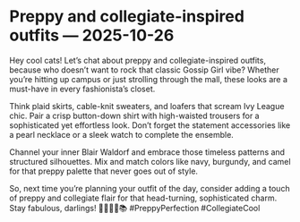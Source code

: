 # Preppy and collegiate-inspired outfits — 2025-10-26

Hey cool cats! Let’s chat about preppy and collegiate-inspired outfits, because who doesn’t want to rock that classic Gossip Girl vibe? Whether you’re hitting up campus or just strolling through the mall, these looks are a must-have in every fashionista’s closet.

Think plaid skirts, cable-knit sweaters, and loafers that scream Ivy League chic. Pair a crisp button-down shirt with high-waisted trousers for a sophisticated yet effortless look. Don’t forget the statement accessories like a pearl necklace or a sleek watch to complete the ensemble.

Channel your inner Blair Waldorf and embrace those timeless patterns and structured silhouettes. Mix and match colors like navy, burgundy, and camel for that preppy palette that never goes out of style.

So, next time you’re planning your outfit of the day, consider adding a touch of preppy and collegiate flair for that head-turning, sophisticated charm. Stay fabulous, darlings! 💁🏻‍♀️👔📚 #PreppyPerfection #CollegiateCool